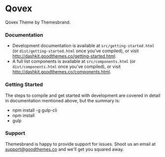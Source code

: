 # Qovex #

Qovex Theme by Themesbrand.

### Documentation ###

* Development documentation is available at `src/getting-started.html` (or `dist/getting-started.html` once you've compiled), or visit http://dashkit.goodthemes.co/getting-started.html.
* A full list components is available at `src/components.html` (or `dist/components.html` once you've compiled), or visit http://dashkit.goodthemes.co/components.html.

### Getting Started ###

The steps to compile and get started with development are covered in detail in documentation mentioned above, but the summary is:

- npm install -g gulp-cli
- npm install
- gulp

### Support ###

Themesbrand is happy to provide support for issues. Shoot us an email at support@goodthemes.co and we'll get you squared away.